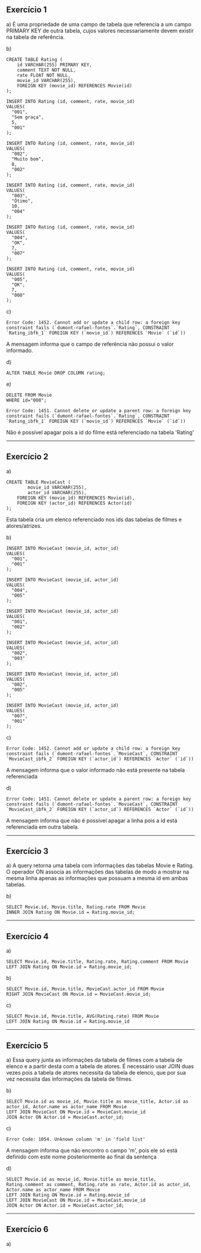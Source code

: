 ## Exercício 1

a) É uma propriedade de uma campo de tabela que referencia a um campo PRIMARY KEY de outra tabela, cujos valores necessariamente devem existir na tabela de referência.

b)
```
CREATE TABLE Rating (
	id VARCHAR(255) PRIMARY KEY,
    comment TEXT NOT NULL,
	rate FLOAT NOT NULL,
    movie_id VARCHAR(255),
    FOREIGN KEY (movie_id) REFERENCES Movie(id)
);

INSERT INTO Rating (id, comment, rate, movie_id)
VALUES(
  "001", 
  "Sem graça",
  5,
  "001"
);

INSERT INTO Rating (id, comment, rate, movie_id)
VALUES(
  "002", 
  "Muito bom",
  8,
  "002"
);

INSERT INTO Rating (id, comment, rate, movie_id)
VALUES(
  "003", 
  "Ótimo",
  10,
  "004"
);

INSERT INTO Rating (id, comment, rate, movie_id)
VALUES(
  "004", 
  "OK",
  7,
  "007"
);

INSERT INTO Rating (id, comment, rate, movie_id)
VALUES(
  "005", 
  "OK",
  7,
  "008"
);
```

c)
```
Error Code: 1452. Cannot add or update a child row: a foreign key constraint fails (`dumont-rafael-fontes`.`Rating`, CONSTRAINT `Rating_ibfk_1` FOREIGN KEY (`movie_id`) REFERENCES `Movie` (`id`))
```
A mensagem informa que o campo de referência não possui o valor informado.

d)
```
ALTER TABLE Movie DROP COLUMN rating;
```

e)
```
DELETE FROM Movie
WHERE id="008";
```
```
Error Code: 1451. Cannot delete or update a parent row: a foreign key constraint fails (`dumont-rafael-fontes`.`Rating`, CONSTRAINT `Rating_ibfk_1` FOREIGN KEY (`movie_id`) REFERENCES `Movie` (`id`))
```
Não é possível apagar pois a id do filme está referenciado na tabela 'Rating'

---
## Exercício 2

a) 
```
CREATE TABLE MovieCast (
		movie_id VARCHAR(255),
		actor_id VARCHAR(255),
    FOREIGN KEY (movie_id) REFERENCES Movie(id),
    FOREIGN KEY (actor_id) REFERENCES Actor(id)
);
```
Esta tabela cria um elenco referenciado nos ids das tabelas de filmes e atores/atrizes.

b)
```
INSERT INTO MovieCast (movie_id, actor_id)
VALUES(
  "001", 
  "001"
);

INSERT INTO MovieCast (movie_id, actor_id)
VALUES(
  "004", 
  "005"
);

INSERT INTO MovieCast (movie_id, actor_id)
VALUES(
  "001", 
  "002"
);

INSERT INTO MovieCast (movie_id, actor_id)
VALUES(
  "002", 
  "003"
);

INSERT INTO MovieCast (movie_id, actor_id)
VALUES(
  "002", 
  "005"
);

INSERT INTO MovieCast (movie_id, actor_id)
VALUES(
  "007", 
  "001"
);
```

c)
```
Error Code: 1452. Cannot add or update a child row: a foreign key constraint fails (`dumont-rafael-fontes`.`MovieCast`, CONSTRAINT `MovieCast_ibfk_2` FOREIGN KEY (`actor_id`) REFERENCES `Actor` (`id`))
```
A mensagem informa que o valor informado não está presente na tabela referenciada

d)
```
Error Code: 1451. Cannot delete or update a parent row: a foreign key constraint fails (`dumont-rafael-fontes`.`MovieCast`, CONSTRAINT `MovieCast_ibfk_2` FOREIGN KEY (`actor_id`) REFERENCES `Actor` (`id`))
```
A mensagem informa que não é possível apagar a linha pois a id está referenciada em outra tabela.

---
## Exercício 3
a) A query retorna uma tabela com informações das tabelas Movie e Rating. O operador ON associa as informações das tabelas de modo a mostrar na mesma linha apenas as informações que possuam a mesma id em ambas tabelas.

b)
```
SELECT Movie.id, Movie.title, Rating.rate FROM Movie 
INNER JOIN Rating ON Movie.id = Rating.movie_id;
```

---
## Exercício 4

a)
```
SELECT Movie.id, Movie.title, Rating.rate, Rating.comment FROM Movie 
LEFT JOIN Rating ON Movie.id = Rating.movie_id;
```

b)
```
SELECT Movie.id, Movie.title, MovieCast.actor_id FROM Movie 
RIGHT JOIN MovieCast ON Movie.id = MovieCast.movie_id;
```

c)
```
SELECT Movie.id, Movie.title, AVG(Rating.rate) FROM Movie 
LEFT JOIN Rating ON Movie.id = Rating.movie_id
```

---
## Exercício 5
a) Essa query junta as informações da tabela de filmes com a tabela de elenco e a partir desta com a tabela de atores. É necessário usar JOIN duas vezes pois a tabela de atores necessita da tabela de elenco, que por sua vez necessita das informações da tabela de filmes.

b)
```
SELECT Movie.id as movie_id, Movie.title as movie_title, Actor.id as actor_id, Actor.name as actor_name FROM Movie
LEFT JOIN MovieCast ON Movie.id = MovieCast.movie_id
JOIN Actor ON Actor.id = MovieCast.actor_id;
```

c)
```
Error Code: 1054. Unknown column 'm' in 'field list'
```
A mensagem informa que não encontro o campo 'm', pois ele só está definido com este nome posteriormente ao final da sentença

d)
```
SELECT Movie.id as movie_id, Movie.title as movie_title, Rating.comment as comment, Rating.rate as rate, Actor.id as actor_id, Actor.name as actor_name FROM Movie
LEFT JOIN Rating ON Movie.id = Rating.movie_id
LEFT JOIN MovieCast ON Movie.id = MovieCast.movie_id
JOIN Actor ON Actor.id = MovieCast.actor_id;
```


---
## Exercício 6

a)

